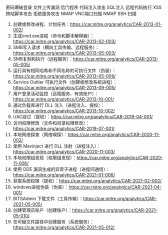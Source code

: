 密码爆破登录
文件上传漏洞
后门程序
代码注入攻击
SQL注入
远程代码执行
XSS跨站脚本攻击
拒绝服务攻击
NMAP VNC端口扫描
NMAP SSH 扫描

1. 创建或修改进程、计划任务：https://car.mitre.org/analytics/CAR-2013-01-002/
2. 生成cmd.exe进程（命令和脚本解释器）：https://car.mitre.org/analytics/CAR-2013-02-003/
3. SMB写入请求（横向工具传输、远程服务）：https://car.mitre.org/analytics/CAR-2013-05-003/
4. SMB复制和执行（远程服务）：https://car.mitre.org/analytics/CAR-2013-05-005/
5. 运行具有相同哈希和不同名称的可执行文件（伪装）：https://car.mitre.org/analytics/CAR-2013-05-009/
6. Service Outlier 可执行文件（创建或修改系统进程）：https://car.mitre.org/analytics/CAR-2013-09-005/
7. 用户登录活动监控（远程服务、有效账户）：https://car.mitre.org/analytics/CAR-2013-10-001/
8. 通过负载库进行 DLL 注入（进程注入、提权）：https://car.mitre.org/analytics/CAR-2013-10-002/
9. UAC绕过（提权）：https://car.mitre.org/analytics/CAR-2019-04-001/
10. 访问权限修改（文件和目录权限修改）：https://car.mitre.org/analytics/CAR-2019-07-001/
11. 本地网络探查（网络嗅探）：https://car.mitre.org/analytics/CAR-2020-11-002/
12. 使用 Mavinject 进行 DLL 注射（进程注入）：https://car.mitre.org/analytics/CAR-2020-11-003/
13. 本地权限组发现（权限组发现）：https://car.mitre.org/analytics/CAR-2020-11-006/
14. 使用 DDE 漏洞生成的异常子进程（进程间通信）：https://car.mitre.org/analytics/CAR-2021-01-006/
15. 获取系统权限（提权）：https://car.mitre.org/analytics/CAR-2021-02-002/
16. windows进程伪装（伪装）：https://car.mitre.org/analytics/CAR-2021-04-001/
17. BITSAdmin 下载文件（工具传输）：https://car.mitre.org/analytics/CAR-2021-05-005/
18. 创建管理员账户（创建账户）：https://car.mitre.org/analytics/CAR-2021-05-010/
19. 在可疑文件路径中创建服务（系统服务）：https://car.mitre.org/analytics/CAR-2021-05-012/